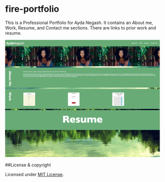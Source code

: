 # fire-portfolio

This is a Professional Portfolio for Ayda Negash.
It contains an About me, Work, Resume, and Contact me sections. 
There are links to prior work and resume. 

![](assets/images/deployed-website-screenshot.png)

##License & copyright

Licensed under [MIT License](License).
